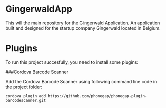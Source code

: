 # GingerwaldApp
This will the main repository for the Gingerwald Application. An application built and designed for the startup company Gingerwald located in Belgium.

# Plugins
To run this project succesfully, you need to install some plugins:

###Cordova Barcode Scanner 

Add the Cordova Barcode Scanner using following command line code in the project folder:

`cordova plugin add https://github.com/phonegap/phonegap-plugin-barcodescanner.git`
